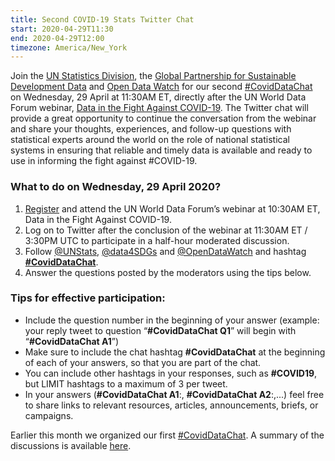 ```yaml
---
title: Second COVID-19 Stats Twitter Chat
start: 2020-04-29T11:30
end: 2020-04-29T12:00
timezone: America/New_York
---
```


Join the [UN Statistics Division](https://twitter.com/unstats?lang=en), the
[Global Partnership for Sustainable Development Data](https://twitter.com/data4SDGs)
and [Open Data Watch](https://twitter.com/opendatawatch) for our second
[#CovidDataChat](https://twitter.com/hashtag/CovidDataChat) on Wednesday, 29
April at 11:30AM ET, directly after the UN World Data Forum webinar,
[Data in the Fight Against COVID-19](https://unstats.un.org/unsd/undataforum/webinar/index.html).
The Twitter chat will provide a great opportunity to continue the conversation
from the webinar and share your thoughts, experiences, and follow-up questions
with statistical experts around the world on the role of national statistical
systems in ensuring that reliable and timely data is available and ready to use
in informing the fight against #COVID-19.

### What to do on Wednesday, 29 April 2020?

1. [Register](https://unstats.un.org/unsd/undataforum/webinar/index.html) and
   attend the UN World Data Forum’s webinar at 10:30AM ET, Data in the Fight
   Against COVID-19.
2. Log on to Twitter after the conclusion of the webinar at 11:30AM ET / 3:30PM
   UTC to participate in a half-hour moderated discussion.
3. Follow [@UNStats](https://twitter.com/UNStats),
   [@data4SDGs](https://twitter.com/data4SDGs) and
   [@OpenDataWatch](https://twitter.com/OpenDataWatch) and hashtag
   **[#CovidDataChat](https://twitter.com/hashtag/CovidDataChat)**.
4. Answer the questions posted by the moderators using the tips below.

### Tips for effective participation:

- Include the question number in the beginning of your answer (example: your
  reply tweet to question “**#CovidDataChat Q1**” will begin with
  “**#CovidDataChat A1**”)
- Make sure to include the chat hashtag **#CovidDataChat** at the beginning of
  each of your answers, so that you are part of the chat.
- You can include other hashtags in your responses, such as **#COVID19**, but
  LIMIT hashtags to a maximum of 3 per tweet.
- In your answers (**#CovidDataChat A1**:, **#CovidDataChat A2**:,...) feel free
  to share links to relevant resources, articles, announcements, briefs, or
  campaigns.

Earlier this month we organized our first
[#CovidDataChat](https://twitter.com/hashtag/CovidDataChat). A summary of the
discussions is available [here](/sharing/first-covid-19-stats-twitter-chat/).
